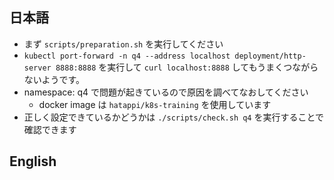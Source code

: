 ## 日本語
- まず `scripts/preparation.sh` を実行してください
- `kubectl port-forward -n q4 --address localhost deployment/http-server 8888:8888` を実行して `curl localhost:8888` してもうまくつながらないようです。
- namespace: q4 で問題が起きているので原因を調べてなおしてください
	- docker image は `hatappi/k8s-training` を使用しています
- 正しく設定できているかどうかは `./scripts/check.sh q4` を実行することで確認できます

## English

